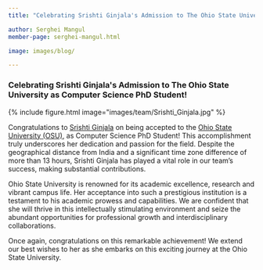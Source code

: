 ```yaml
---
title: "Celebrating Srishti Ginjala's Admission to The Ohio State University as Computer Science PhD Student!"

author: Serghei Mangul
member-page: serghei-mangul.html

image: images/blog/

---
```

### Celebrating Srishti Ginjala's Admission to The Ohio State University as Computer Science PhD Student!

{% include figure.html image="images/team/Srishti_Ginjala.jpg" %}

Congratulations to [Srishti Ginjala](https://mangul-lab-usc.github.io/members/ginjala-srishti.html) on being accepted to the [Ohio State University (OSU)](https://www.osu.edu/), as Computer Science PhD Student! This accomplishment truly underscores her dedication and passion for the field. Despite the geographical distance from India and a significant time zone difference of more than 13 hours, Srishti Ginjala has played a vital role in our team’s success, making substantial contributions.

Ohio State University is renowned for its academic excellence, research and vibrant campus life. Her acceptance into such a prestigious institution is a testament to his academic prowess and capabilities. We are confident that she will thrive in this intellectually stimulating environment and seize the abundant opportunities for professional growth and interdisciplinary collaborations.

Once again, congratulations on this remarkable achievement! We extend our best wishes to her as she embarks on this exciting journey at the Ohio State University.
